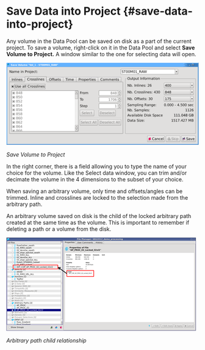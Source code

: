 # Save Data into Project {#save-data-into-project}

Any volume in the Data Pool can be saved on disk as a part of the current project. To save a volume, right-click on it in the Data Pool and select **Save Volume to Project.** A window similar to the one for selecting data will open.

![](/assets/001_save_data.png)

_Save Volume to Project_

In the right corner, there is a field allowing you to type the name of your choice for the volume. Like the Select data window, you can trim and/or decimate the volume in the 4 dimensions to the subset of your choice.

When saving an arbitrary volume, only time and offsets/angles can be trimmed. Inline and crosslines are locked to the selection made from the arbitrary path.

An arbitrary volume saved on disk is the child of the locked arbitrary path created at the same time as the volume. This is important to remember if deleting a path or a volume from the disk.

![](/assets/002_save_data.png)

_Arbitrary path child relationship_

